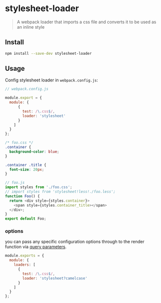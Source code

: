 # stylesheet-loader

> A webpack loader that imports a css file and converts it to be used as an inline style

## Install

```sh
npm install --save-dev stylesheet-loader
```

## Usage

Config stylesheet loader in `webpack.config.js`:
```js
// webpack.config.js

module.export = {
  module: {
      {
        test: /\.css$/,
        loader: 'stylesheet'
      }
    ]
  }
};
```

```css
/* foo.css */
.container {
  background-color: blue;
}

.container .title {
  font-size: 20px;
}
```

```js
// foo.js
import styles from './foo.css';
// import styles from 'stylesheet!less!./foo.less';
function Foo() {
  return <div style={styles.container}>
    <span style={styles.container_title></span>
  </div>;
}
export default Foo;
```

### options

you can pass any specific configuration options through to the render function via [query parameters](http://webpack.github.io/docs/using-loaders.html#query-parameters).

``` js
module.exports = {
  module: {
    loaders: [
      {
        test: /\.css$/,
        loader: 'stylesheet?camelcase'
      }
    ]
  }
};
```

